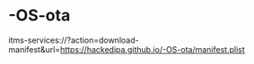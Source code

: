 # -OS-ota
itms-services://?action=download-manifest&url=https://hackedipa.github.io/-OS-ota/manifest.plist
